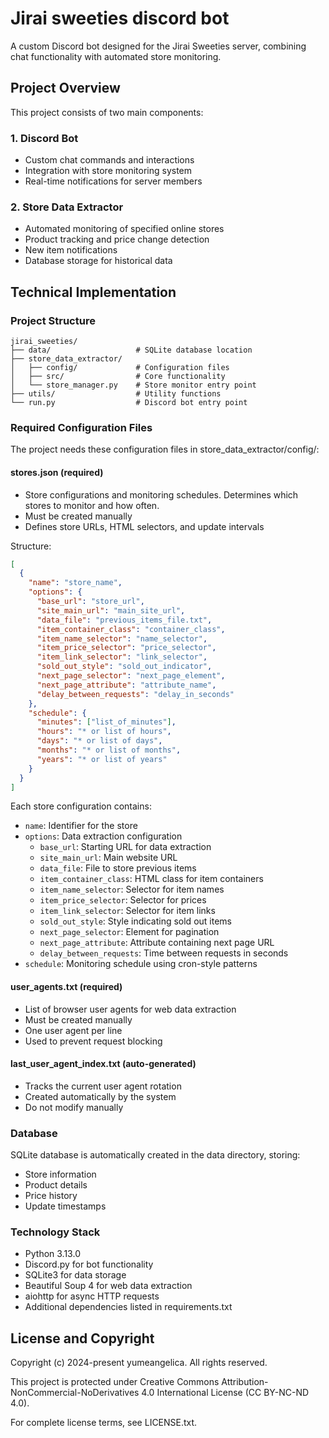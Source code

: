 # Jirai sweeties discord bot

A custom Discord bot designed for the Jirai Sweeties server, combining chat functionality with automated store monitoring.

## Project Overview

This project consists of two main components:

### 1. Discord Bot
- Custom chat commands and interactions
- Integration with store monitoring system
- Real-time notifications for server members

### 2. Store Data Extractor
- Automated monitoring of specified online stores
- Product tracking and price change detection
- New item notifications
- Database storage for historical data

## Technical Implementation

### Project Structure
```
jirai_sweeties/
├── data/                   # SQLite database location
├── store_data_extractor/
│   ├── config/             # Configuration files
│   ├── src/                # Core functionality
│   └── store_manager.py    # Store monitor entry point
├── utils/                  # Utility functions
└── run.py                  # Discord bot entry point
```

### Required Configuration Files

The project needs these configuration files in store_data_extractor/config/:

#### stores.json (required)
- Store configurations and monitoring schedules. Determines which stores to monitor and how often.
- Must be created manually
- Defines store URLs, HTML selectors, and update intervals

Structure:
```json
[
  {
    "name": "store_name",
    "options": {
      "base_url": "store_url",
      "site_main_url": "main_site_url",
      "data_file": "previous_items_file.txt",
      "item_container_class": "container_class",
      "item_name_selector": "name_selector",
      "item_price_selector": "price_selector",
      "item_link_selector": "link_selector",
      "sold_out_style": "sold_out_indicator",
      "next_page_selector": "next_page_element",
      "next_page_attribute": "attribute_name",
      "delay_between_requests": "delay_in_seconds"
    },
    "schedule": {
      "minutes": ["list_of_minutes"],
      "hours": "* or list of hours",
      "days": "* or list of days",
      "months": "* or list of months",
      "years": "* or list of years"
    }
  }
]
```

Each store configuration contains:
- `name`: Identifier for the store
- `options`: Data extraction configuration
  - `base_url`: Starting URL for data extraction
  - `site_main_url`: Main website URL
  - `data_file`: File to store previous items
  - `item_container_class`: HTML class for item containers
  - `item_name_selector`: Selector for item names
  - `item_price_selector`: Selector for prices
  - `item_link_selector`: Selector for item links
  - `sold_out_style`: Style indicating sold out items
  - `next_page_selector`: Element for pagination
  - `next_page_attribute`: Attribute containing next page URL
  - `delay_between_requests`: Time between requests in seconds
- `schedule`: Monitoring schedule using cron-style patterns

#### user_agents.txt (required)
- List of browser user agents for web data extraction
- Must be created manually
- One user agent per line
- Used to prevent request blocking

#### last_user_agent_index.txt (auto-generated)
- Tracks the current user agent rotation
- Created automatically by the system
- Do not modify manually

### Database
SQLite database is automatically created in the data directory, storing:
- Store information
- Product details
- Price history
- Update timestamps

### Technology Stack
- Python 3.13.0
- Discord.py for bot functionality
- SQLite3 for data storage
- Beautiful Soup 4 for web data extraction
- aiohttp for async HTTP requests
- Additional dependencies listed in requirements.txt

## License and Copyright

Copyright (c) 2024-present yumeangelica. All rights reserved.

This project is protected under Creative Commons Attribution-NonCommercial-NoDerivatives 4.0 International License (CC BY-NC-ND 4.0).

For complete license terms, see LICENSE.txt.